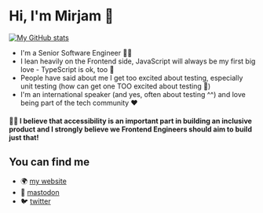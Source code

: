 # Hi, I'm Mirjam 👋

[![My GitHub stats](https://github-readme-stats.vercel.app/api?username=programmiri&count_private=true&theme=dracula&show=reviews&show_icons=true)](https://github.com/anuraghazra/github-readme-stats)


- I'm a Senior Software Engineer 👩‍💻
- I lean heavily on the Frontend side, JavaScript will always be my first big love - TypeScript is ok, too 😬 
- People have said about me I get too excited about testing, especially unit testing (how can get one TOO excited about testing 🤔)
- I'm an international speaker (and yes, often about testing ^^) and love being part of the tech community ❤️ 

#### 🙋‍♀️ I believe that accessibility is an important part in building an inclusive product and I **strongly** believe we Frontend Engineers should aim to build just that!


## You can find me
- 🌍 [my website](https://programmiri.rocks/)
- 🐘 [mastodon](https://hachyderm.io/@mirjam_diala)
- 🐦 [twitter](https://twitter.com/mirjam_diala)

